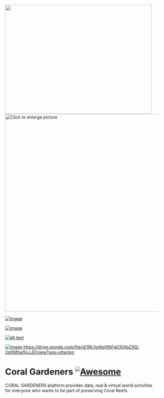 <a href="https://github.com//FatimaRani/Coral_Gard"><img src="https://drive.google.com/file/d/1PX3DeiZzB77VGmokG7q3uhJcptmdeuvd/view?usp=sharing" align="left" width="480" height="358" frameBorder="0"/></a>


<a href="https://drive.google.com/uc?export=view&id=<FILEID>"><img src="https://drive.google.com/uc?export=view&id=<1PX3DeiZzB77VGmokG7q3uhJcptmdeuvd>" style="width: 650px; max-width: 100%; height: auto" title="Click to enlarge picture" />
  
![image](https://user-images.githubusercontent.com/55931343/166219931-e16fb5d0-1011-45a0-aa39-57bcd6c3cf6c.png)

![image](https://drive.google.com/file/d/1RLfgr8q0fbFa03OfpZXQ-2oKMhw5nJJ0/view?usp=sharing.)

![alt text][logo]

[logo]:https://drive.google.com/file/d/1LQbdlFOsZonQBIZSs5NzPEXsfKdM9kOk/view?usp=sharing.PNG

![image](https://drive.google.com/file/d/1LQbdlFOsZonQBIZSs5NzPEXsfKdM9kOk/view?usp=sharing.png)
https://drive.google.com/file/d/1RLfgr8q0fbFa03OfpZXQ-2oKMhw5nJJ0/view?usp=sharing
# Coral Gardeners [![Awesome](https://cdn.rawgit.com/sindresorhus/awesome/d7305f38d29fed78fa85652e3a63e154dd8e8829/media/badge.svg)](https://github.com/sindresorhus/awesome)
CORAL GARDENERS platform provides data, real &amp; virtual world activities for everyone who wants to be part of preserving Coral Reefs. 

